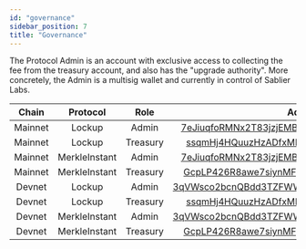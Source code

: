 ```yaml
---
id: "governance"
sidebar_position: 7
title: "Governance"
---
```


The Protocol Admin is an account with exclusive access to collecting the fee from the treasury account, and also has the
"upgrade authority". More concretely, the Admin is a multisig wallet and currently in control of Sablier Labs.

|  Chain  |   Protocol    |   Role   |                                                                Address                                                                 |
| :-----: | :-----------: | :------: | :------------------------------------------------------------------------------------------------------------------------------------: |
| Mainnet |    Lockup     |  Admin   |        [7eJiuqfoRMNx2T83jzjEMBFNY6gx7mS5MHJ5e44f3DGC](https://solscan.io/account/7eJiuqfoRMNx2T83jzjEMBFNY6gx7mS5MHJ5e44f3DGC)         |
| Mainnet |    Lockup     | Treasury |         [ssqmHj4HQuuzHzADfxMHFQRnUictPAYTjA8M4crToQZ](https://solscan.io/account/ssqmHj4HQuuzHzADfxMHFQRnUictPAYTjA8M4crToQZ)          |
| Mainnet | MerkleInstant |  Admin   |        [7eJiuqfoRMNx2T83jzjEMBFNY6gx7mS5MHJ5e44f3DGC](https://solscan.io/account/7eJiuqfoRMNx2T83jzjEMBFNY6gx7mS5MHJ5e44f3DGC)         |
| Mainnet | MerkleInstant | Treasury |         [GcpLP426R8awe7siynMFpyZ5Br3gzMa11jh5Eak7cQUk](https://solscan.io/account/ssqmHj4HQuuzHzADfxMHFQRnUictPAYTjA8M4crToQZ)         |
| Devnet  |    Lockup     |  Admin   | [3qVWsco2bcnQBdd3TZFWWsWYCHm8fLqCVtQBo1K2N9gS](https://solscan.io/account/3qVWsco2bcnQBdd3TZFWWsWYCHm8fLqCVtQBo1K2N9gS?cluster=devnet) |
| Devnet  |    Lockup     | Treasury |  [ssqmHj4HQuuzHzADfxMHFQRnUictPAYTjA8M4crToQZ](https://solscan.io/account/ssqmHj4HQuuzHzADfxMHFQRnUictPAYTjA8M4crToQZ?cluster=devnet)  |
| Devnet  | MerkleInstant |  Admin   | [3qVWsco2bcnQBdd3TZFWWsWYCHm8fLqCVtQBo1K2N9gS](https://solscan.io/account/3qVWsco2bcnQBdd3TZFWWsWYCHm8fLqCVtQBo1K2N9gS?cluster=devnet) |
| Devnet  | MerkleInstant | Treasury | [GcpLP426R8awe7siynMFpyZ5Br3gzMa11jh5Eak7cQUk](https://solscan.io/account/ssqmHj4HQuuzHzADfxMHFQRnUictPAYTjA8M4crToQZ?cluster=devnet)  |
